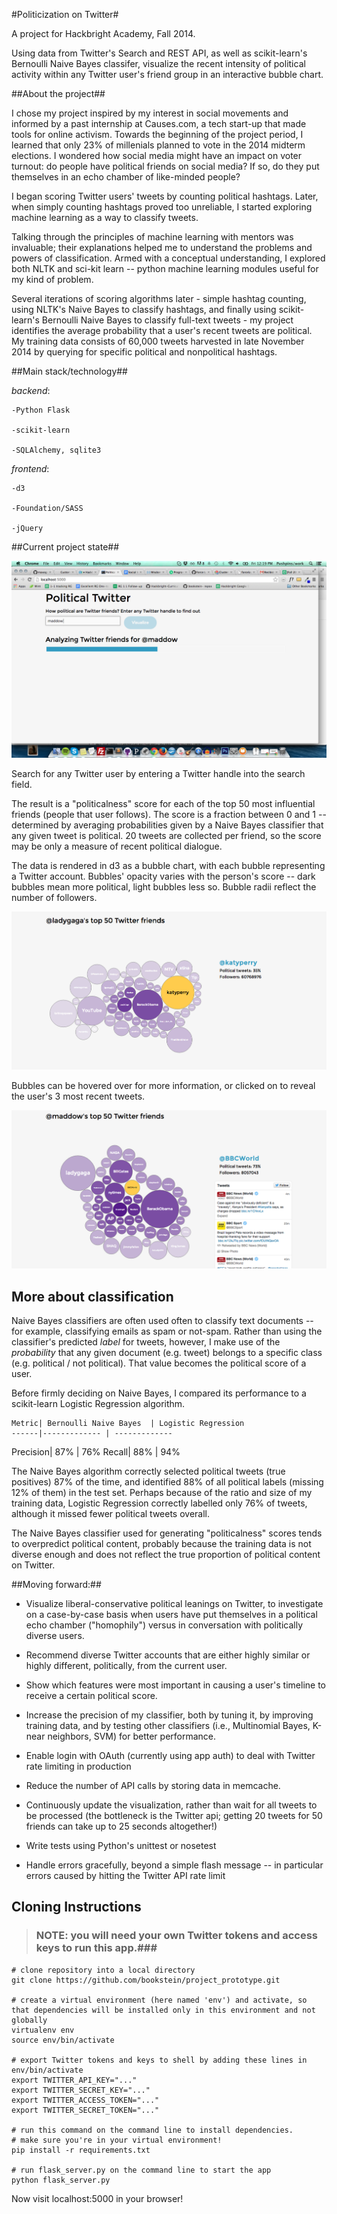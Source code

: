 #Politicization on Twitter#

A project for Hackbright Academy, Fall 2014.

Using data from Twitter's Search and REST API, as well as scikit-learn's Bernoulli Naive Bayes classifer, visualize the recent intensity of political activity within any Twitter user's friend group in an interactive bubble chart.

##About the project##

I chose my project inspired by my interest in social movements and informed by a past internship at Causes.com, a tech start-up that made tools for online activism. Towards the beginning of the project period, I learned that only 23% of millenials planned to vote in the 2014 midterm elections. I wondered how social media might have an impact on voter turnout: do people have political friends on social media? If so, do they put themselves in an echo chamber of like-minded people?

I began scoring Twitter users' tweets by counting political hashtags. Later, when simply counting hashtags proved too unreliable, I started exploring machine learning as a way to classify tweets.

Talking through the principles of machine learning with mentors was invaluable; their explanations helped me to understand the problems and powers of classification. Armed with a conceptual understanding, I explored both NLTK and sci-kit learn -- python machine learning modules useful for my kind of problem.

Several iterations of scoring algorithms later - simple hashtag counting, using NLTK's Naive Bayes to classify hashtags, and finally using scikit-learn's Bernoulli Naive Bayes to classify full-text tweets - my project identifies the average probability that a user's recent tweets are political. My training data consists of 60,000 tweets harvested in late November 2014 by querying for specific political and nonpolitical hashtags.


##Main stack/technology##

_backend_:

    -Python Flask

    -scikit-learn

    -SQLAlchemy, sqlite3

_frontend_:

    -d3

    -Foundation/SASS

    -jQuery



##Current project state##

![ScreenShot](/static/images/scrn_cap1.png "Loading Data")

Search for any Twitter user by entering a Twitter handle into the search field.

The result is a "politicalness" score for each of the top 50 most influential friends (people that user follows). The score is a fraction between 0 and 1 -- determined by averaging probabilities given by a Naive Bayes classifier that any given tweet is political. 20 tweets are collected per friend, so the score may be only a measure of recent political dialogue.

The data is rendered in d3 as a bubble chart, with each bubble representing a Twitter account. Bubbles' opacity varies with the person's score -- dark bubbles mean more political, light bubbles less so. Bubble radii reflect the number of followers.

![ScreenShot](/static/images/scrn_cap2.png "On hover")

Bubbles can be hovered over for more information, or clicked on to reveal the user's 3 most recent tweets.

![ScreenShot](/static/images/scrn_cap3.png "On click")

## More about classification ##

Naive Bayes classifiers are often used often to classify text documents -- for example, classifying emails as spam or not-spam. Rather than using the classifier's predicted _label_ for tweets, however, I make use of the _probability_ that any given document (e.g. tweet) belongs to a specific class (e.g. political / not political). That value becomes the political score of a user.

Before firmly deciding on Naive Bayes, I compared its performance to a scikit-learn Logistic Regression algorithm.

    Metric| Bernoulli Naive Bayes  | Logistic Regression
    ------|------------- | -------------
 Precision| 87%          |  76%
    Recall| 88%          |  94%

The Naive Bayes algorithm correctly selected political tweets (true positives) 87% of the time, and identified 88% of all political labels (missing 12% of them) in the test set. Perhaps because of the ratio and size of my training data, Logistic Regression correctly labelled only 76% of tweets, although it missed fewer political tweets overall.

The Naive Bayes classifier used for generating "politicalness" scores tends to overpredict political content, probably because the training data is not diverse enough and does not reflect the true proportion of political content on Twitter.


##Moving forward:##

 - Visualize liberal-conservative political leanings on Twitter, to investigate on a case-by-case basis when users have put themselves in a political echo chamber ("homophily") versus in conversation with politically diverse users.

 - Recommend diverse Twitter accounts that are either highly similar or highly different, politically, from the current user.

 - Show which features were most important in causing a user's timeline to receive a certain political score.

 - Increase the precision of my classifier, both by tuning it, by improving training data, and by testing other classifiers (i.e., Multinomial Bayes, K-near neighbors, SVM) for better performance.

 - Enable login with OAuth (currently using app auth) to deal with Twitter rate limiting in production

 - Reduce the number of API calls by storing data in memcache.

 - Continuously update the visualization, rather than wait for all tweets to be processed (the bottleneck is the Twitter api; getting 20 tweets for 50 friends can take up to 25 seconds altogether!)

 - Write tests using Python's unittest or nosetest

 - Handle errors gracefully, beyond a simple flash message -- in particular errors caused by hitting the Twitter API rate limit


## Cloning Instructions ##

> ### NOTE: you will need your own Twitter tokens and access keys to run this app.###

    # clone repository into a local directory
    git clone https://github.com/bookstein/project_prototype.git

    # create a virtual environment (here named 'env') and activate, so that dependencies will be installed only in this environment and not globally
    virtualenv env
    source env/bin/activate

    # export Twitter tokens and keys to shell by adding these lines in env/bin/activate
    export TWITTER_API_KEY="..."
    export TWITTER_SECRET_KEY="..."
    export TWITTER_ACCESS_TOKEN="..."
    export TWITTER_SECRET_TOKEN="..."

    # run this command on the command line to install dependencies.
    # make sure you're in your virtual environment!
    pip install -r requirements.txt

    # run flask_server.py on the command line to start the app
    python flask_server.py

Now visit localhost:5000 in your browser!
